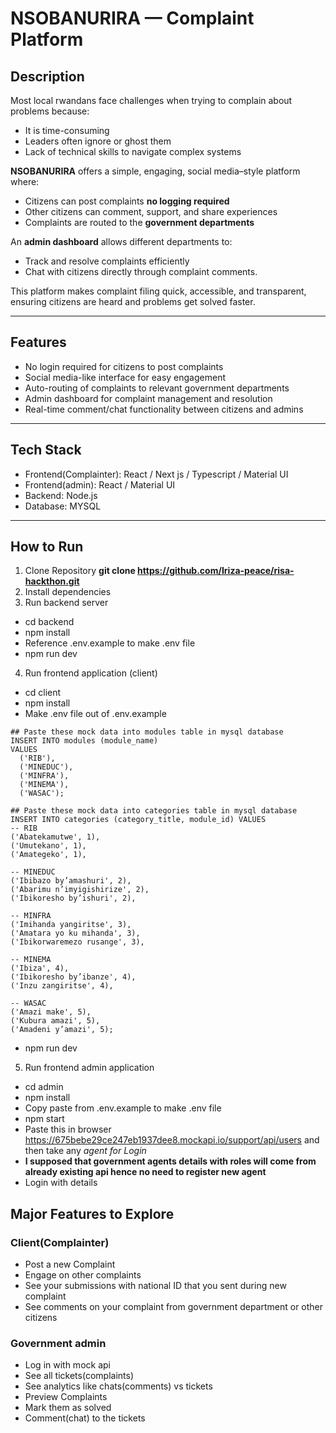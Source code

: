
# NSOBANURIRA — Complaint Platform

## Description  
Most local rwandans face challenges when trying to complain about problems because:  
- It is time-consuming  
- Leaders often ignore or ghost them  
- Lack of technical skills to navigate complex systems   

**NSOBANURIRA** offers a simple, engaging, social media–style platform where:  
- Citizens can post complaints **no logging required**  
- Other citizens can comment, support, and share experiences  
- Complaints are routed to the **government departments**  

An **admin dashboard** allows different departments to:  
- Track and resolve complaints efficiently  
- Chat with citizens directly through complaint comments. 

This platform makes complaint filing quick, accessible, and transparent, ensuring citizens are heard and problems get solved faster.

---

## Features  
- No login required for citizens to post complaints  
- Social media-like interface for easy engagement  
- Auto-routing of complaints to relevant government departments  
- Admin dashboard for complaint management and resolution  
- Real-time comment/chat functionality between citizens and admins  


---

## Tech Stack  
- Frontend(Complainter): React / Next js / Typescript / Material UI
- Frontend(admin): React / Material UI
- Backend: Node.js 
- Database: MYSQL  

---

## How to Run
1. Clone Repository **git clone https://github.com/Iriza-peace/risa-hackthon.git**
2. Install dependencies  
3. Run backend server 
-  cd backend
- npm install
- Reference .env.example to make .env file
- npm run dev
4. Run frontend application (client) 
- cd client
- npm install
- Make .env file out of .env.example  
```
## Paste these mock data into modules table in mysql database
INSERT INTO modules (module_name) 
VALUES 
  ('RIB'),
  ('MINEDUC'),
  ('MINFRA'),
  ('MINEMA'),
  ('WASAC');

## Paste these mock data into categories table in mysql database
INSERT INTO categories (category_title, module_id) VALUES
-- RIB
('Abatekamutwe', 1),
('Umutekano', 1),
('Amategeko', 1),

-- MINEDUC
('Ibibazo by’amashuri', 2),
('Abarimu n’imyigishirize', 2),
('Ibikoresho by’ishuri', 2),

-- MINFRA
('Imihanda yangiritse', 3),
('Amatara yo ku mihanda', 3),
('Ibikorwaremezo rusange', 3),

-- MINEMA
('Ibiza', 4),
('Ibikoresho by’ibanze', 4),
('Inzu zangiritse', 4),

-- WASAC
('Amazi make', 5),
('Kubura amazi', 5),
('Amadeni y’amazi', 5);
```
- npm run dev
5. Run frontend admin application
- cd admin 
- npm install
- Copy paste from .env.example to make .env file
- npm start
- Paste this in browser https://675bebe29ce247eb1937dee8.mockapi.io/support/api/users and then take any *agent for Login*
- **I supposed that government agents details with roles will come from already existing api hence no need to register new agent**
- Login with details 


## Major Features to Explore
### Client(Complainter)
- Post a new Complaint
- Engage on other complaints 
- See your submissions with national ID that you sent during new complaint
- See comments on your complaint from government department or other citizens 

### Government admin
- Log in with mock api
- See all tickets(complaints)
- See analytics like chats(comments) vs tickets 
- Preview Complaints
- Mark them as solved 
- Comment(chat) to the tickets


